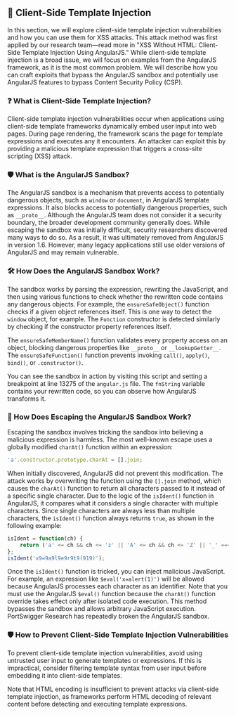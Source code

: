 ## 🧩 Client-Side Template Injection

In this section, we will explore client-side template injection vulnerabilities and how you can use them for XSS attacks. This attack method was first applied by our research team—read more in "XSS Without HTML: Client-Side Template Injection Using AngularJS." While client-side template injection is a broad issue, we will focus on examples from the AngularJS framework, as it is the most common problem. We will describe how you can craft exploits that bypass the AngularJS sandbox and potentially use AngularJS features to bypass Content Security Policy (CSP).

### ❓ What is Client-Side Template Injection?

Client-side template injection vulnerabilities occur when applications using client-side template frameworks dynamically embed user input into web pages. During page rendering, the framework scans the page for template expressions and executes any it encounters. An attacker can exploit this by providing a malicious template expression that triggers a cross-site scripting (XSS) attack.

### 🛡️ What is the AngularJS Sandbox?

The AngularJS sandbox is a mechanism that prevents access to potentially dangerous objects, such as `window` or `document`, in AngularJS template expressions. It also blocks access to potentially dangerous properties, such as `__proto__`. Although the AngularJS team does not consider it a security boundary, the broader development community generally does. While escaping the sandbox was initially difficult, security researchers discovered many ways to do so. As a result, it was ultimately removed from AngularJS in version 1.6. However, many legacy applications still use older versions of AngularJS and may remain vulnerable.

### 🛠️ How Does the AngularJS Sandbox Work?

The sandbox works by parsing the expression, rewriting the JavaScript, and then using various functions to check whether the rewritten code contains any dangerous objects. For example, the `ensureSafeObject()` function checks if a given object references itself. This is one way to detect the `window` object, for example. The `Function` constructor is detected similarly by checking if the constructor property references itself.

The `ensureSafeMemberName()` function validates every property access on an object, blocking dangerous properties like `__proto__` or `__lookupGetter__`. The `ensureSafeFunction()` function prevents invoking `call()`, `apply()`, `bind()`, or `.constructor()`.

You can see the sandbox in action by visiting this script and setting a breakpoint at line 13275 of the `angular.js` file. The `fnString` variable contains your rewritten code, so you can observe how AngularJS transforms it.

### 🚪 How Does Escaping the AngularJS Sandbox Work?

Escaping the sandbox involves tricking the sandbox into believing a malicious expression is harmless. The most well-known escape uses a globally modified `charAt()` function within an expression:

```javascript
'a'.constructor.prototype.charAt = [].join;
```

When initially discovered, AngularJS did not prevent this modification. The attack works by overwriting the function using the `[].join` method, which causes the `charAt()` function to return all characters passed to it instead of a specific single character. Due to the logic of the `isIdent()` function in AngularJS, it compares what it considers a single character with multiple characters. Since single characters are always less than multiple characters, the `isIdent()` function always returns `true`, as shown in the following example:

```javascript
isIdent = function(ch) {
    return ('a' <= ch && ch <= 'z' || 'A' <= ch && ch <= 'Z' || '_' === ch || ch === '$');
};
isIdent('x9=9a9l9e9r9t9(919)');
```

Once the `isIdent()` function is tricked, you can inject malicious JavaScript. For example, an expression like `$eval('x=alert(1)')` will be allowed because AngularJS processes each character as an identifier. Note that you must use the AngularJS `$eval()` function because the `charAt()` function override takes effect only after isolated code execution. This method bypasses the sandbox and allows arbitrary JavaScript execution. PortSwigger Research has repeatedly broken the AngularJS sandbox.

### 🛡️ How to Prevent Client-Side Template Injection Vulnerabilities

To prevent client-side template injection vulnerabilities, avoid using untrusted user input to generate templates or expressions. If this is impractical, consider filtering template syntax from user input before embedding it into client-side templates.

Note that HTML encoding is insufficient to prevent attacks via client-side template injection, as frameworks perform HTML decoding of relevant content before detecting and executing template expressions.
